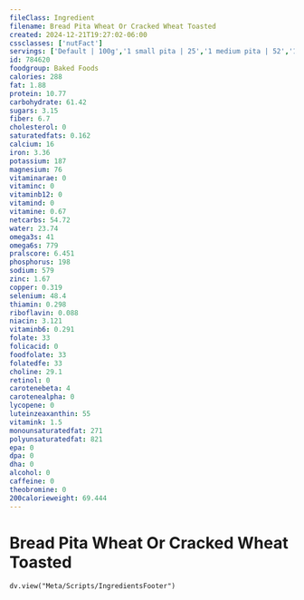 ```yaml
---
fileClass: Ingredient
filename: Bread Pita Wheat Or Cracked Wheat Toasted
created: 2024-12-21T19:27:02-06:00
cssclasses: ['nutFact']
servings: ['Default | 100g','1 small pita | 25','1 medium pita | 52','1 large pita | 77','1 extra large pita | 104','1 surface inch | 2']
id: 784620
foodgroup: Baked Foods
calories: 288
fat: 1.88
protein: 10.77
carbohydrate: 61.42
sugars: 3.15
fiber: 6.7
cholesterol: 0
saturatedfats: 0.162
calcium: 16
iron: 3.36
potassium: 187
magnesium: 76
vitaminarae: 0
vitaminc: 0
vitaminb12: 0
vitamind: 0
vitamine: 0.67
netcarbs: 54.72
water: 23.74
omega3s: 41
omega6s: 779
pralscore: 6.451
phosphorus: 198
sodium: 579
zinc: 1.67
copper: 0.319
selenium: 48.4
thiamin: 0.298
riboflavin: 0.088
niacin: 3.121
vitaminb6: 0.291
folate: 33
folicacid: 0
foodfolate: 33
folatedfe: 33
choline: 29.1
retinol: 0
carotenebeta: 4
carotenealpha: 0
lycopene: 0
luteinzeaxanthin: 55
vitamink: 1.5
monounsaturatedfat: 271
polyunsaturatedfat: 821
epa: 0
dpa: 0
dha: 0
alcohol: 0
caffeine: 0
theobromine: 0
200calorieweight: 69.444
---
```


# Bread Pita Wheat Or Cracked Wheat Toasted

```dataviewjs
dv.view("Meta/Scripts/IngredientsFooter")
```